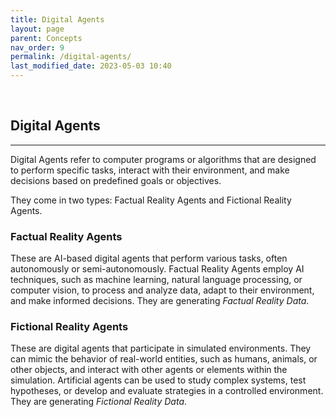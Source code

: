 ```yaml
---
title: Digital Agents
layout: page
parent: Concepts
nav_order: 9
permalink: /digital-agents/
last_modified_date: 2023-05-03 10:40
---
```



&nbsp;

## Digital Agents
----------------

Digital Agents refer to computer programs or algorithms that are designed to perform specific tasks, interact with their environment, and make decisions based on predefined goals or objectives.

They come in two types: Factual Reality Agents and Fictional Reality Agents.

### Factual Reality Agents

These are AI-based digital agents that perform various tasks, often autonomously or semi-autonomously. Factual Reality Agents employ AI techniques, such as machine learning, natural language processing, or computer vision, to process and analyze data, adapt to their environment, and make informed decisions.
They are generating _Factual Reality Data_.

### Fictional Reality Agents

These are digital agents that participate in simulated environments. They can mimic the behavior of real-world entities, such as humans, animals, or other objects, and interact with other agents or elements within the simulation. Artificial agents can be used to study complex systems, test hypotheses, or develop and evaluate strategies in a controlled environment.
They are generating _Fictional Reality Data_.
